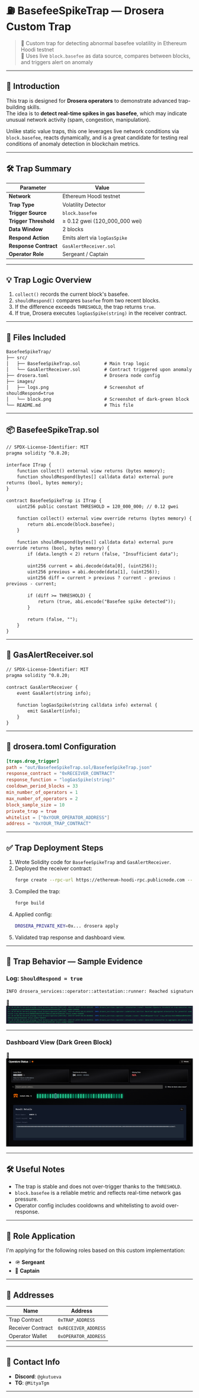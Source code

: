 # ⛽️ BasefeeSpikeTrap — Drosera Custom Trap

> 🧠 Custom trap for detecting abnormal basefee volatility in Ethereum Hoodi testnet  
> 🧪 Uses live `block.basefee` as data source, compares between blocks, and triggers alert on anomaly

---

## 📍 Introduction

This trap is designed for **Drosera operators** to demonstrate advanced trap-building skills.  
The idea is to **detect real-time spikes in gas basefee**, which may indicate unusual network activity (spam, congestion, manipulation).

Unlike static value traps, this one leverages live network conditions via `block.basefee`, reacts dynamically, and is a great candidate for testing real conditions of anomaly detection in blockchain metrics.

---

## 🛠 Trap Summary

| Parameter              | Value                          |
|------------------------|---------------------------------|
| **Network**            | Ethereum Hoodi testnet         |
| **Trap Type**          | Volatility Detector            |
| **Trigger Source**     | `block.basefee`                |
| **Trigger Threshold**  | ≥ 0.12 gwei (120_000_000 wei)   |
| **Data Window**        | 2 blocks                       |
| **Respond Action**     | Emits alert via `logGasSpike`  |
| **Response Contract**  | `GasAlertReceiver.sol`         |
| **Operator Role**      | Sergeant / Captain             |

---

## 💡 Trap Logic Overview

1. `collect()` records the current block's basefee.
2. `shouldRespond()` compares `basefee` from two recent blocks.
3. If the difference exceeds `THRESHOLD`, the trap returns `true`.
4. If true, Drosera executes `logGasSpike(string)` in the receiver contract.

---

## 🔗 Files Included

```
BasefeeSpikeTrap/
├── src/
│   ├── BasefeeSpikeTrap.sol         # Main trap logic
│   └── GasAlertReceiver.sol         # Contract triggered upon anomaly
├── drosera.toml                     # Drosera node config
├── images/
│   ├── logs.png                     # Screenshot of shouldRespond=true
│   └── block.png                    # Screenshot of dark-green block
└── README.md                        # This file
```

---

## 📦 BasefeeSpikeTrap.sol

```solidity
// SPDX-License-Identifier: MIT
pragma solidity ^0.8.20;

interface ITrap {
    function collect() external view returns (bytes memory);
    function shouldRespond(bytes[] calldata data) external pure returns (bool, bytes memory);
}

contract BasefeeSpikeTrap is ITrap {
    uint256 public constant THRESHOLD = 120_000_000; // 0.12 gwei

    function collect() external view override returns (bytes memory) {
        return abi.encode(block.basefee);
    }

    function shouldRespond(bytes[] calldata data) external pure override returns (bool, bytes memory) {
        if (data.length < 2) return (false, "Insufficient data");

        uint256 current = abi.decode(data[0], (uint256));
        uint256 previous = abi.decode(data[1], (uint256));
        uint256 diff = current > previous ? current - previous : previous - current;

        if (diff >= THRESHOLD) {
            return (true, abi.encode("Basefee spike detected"));
        }

        return (false, "");
    }
}
```

---

## 🧲 GasAlertReceiver.sol

```solidity
// SPDX-License-Identifier: MIT
pragma solidity ^0.8.20;

contract GasAlertReceiver {
    event GasAlert(string info);

    function logGasSpike(string calldata info) external {
        emit GasAlert(info);
    }
}
```

---

## 🧩 drosera.toml Configuration

```toml
[traps.drop_trigger]
path = "out/BasefeeSpikeTrap.sol/BasefeeSpikeTrap.json"
response_contract = "0xRECEIVER_CONTRACT"
response_function = "logGasSpike(string)"
cooldown_period_blocks = 33
min_number_of_operators = 1
max_number_of_operators = 2
block_sample_size = 10
private_trap = true
whitelist = ["0xYOUR_OPERATOR_ADDRESS"]
address = "0xYOUR_TRAP_CONTRACT"
```

---

## ✅ Trap Deployment Steps

1. Wrote Solidity code for `BasefeeSpikeTrap` and `GasAlertReceiver`.
2. Deployed the receiver contract:
   ```bash
   forge create --rpc-url https://ethereum-hoodi-rpc.publicnode.com --broadcast --private-key 0x... src/GasAlertReceiver.sol:GasAlertReceiver
   ```
3. Compiled the trap:
   ```bash
   forge build
   ```
4. Applied config:
   ```bash
   DROSERA_PRIVATE_KEY=0x... drosera apply
   ```
5. Validated trap response and dashboard view.

---

## 🧪 Trap Behavior — Sample Evidence

### Log: `ShouldRespond = true`

```bash
INFO drosera_services::operator::attestation::runner: Reached signature threshold on trap execution result trapaddress=0xEc0B0Bde5dB59920997300A2a31bB14FA9363202 block_number=880870
```

📸 ![Log](images/logs.png)

---

### Dashboard View (Dark Green Block)

📸 ![Block](images/block.png)

---

## 🛠 Useful Notes

- The trap is stable and does not over-trigger thanks to the `THRESHOLD`.
- `block.basefee` is a reliable metric and reflects real-time network gas pressure.
- Operator config includes cooldowns and whitelisting to avoid over-response.

---

## 🎯 Role Application

I'm applying for the following roles based on this custom implementation:

- 🪖 **Sergeant**
- 🧢 **Captain**

---

## 🔗 Addresses

| Name              | Address                |
|-------------------|-------------------------|
| Trap Contract     | `0xTRAP_ADDRESS`        |
| Receiver Contract | `0xRECEIVER_ADDRESS`    |
| Operator Wallet   | `0xOPERATOR_ADDRESS`    |

---

## 💬 Contact Info

- **Discord**: `@gkutueva`
- **TG**: `@MityaTgm`

---

